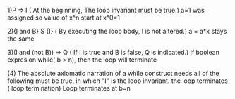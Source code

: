 1)P => I ( At the beginning, The loop invariant must be true.)
a=1 was assigned so value of x^n start at x^0=1

2){I and B} S {I} ( By executing the loop body, I is not altered.)
a = a*x stays the same

3)(I and (not B)) => Q ( If I is true and B is false, Q is indicated.)
if boolean expresion while( b > n), then the loop will terminate

(4) The absolute axiomatic narration of a while construct needs all of the following must be true, in which "I" is the loop invariant.
the loop terminates ( loop termination)
Loop terminates at b=n
